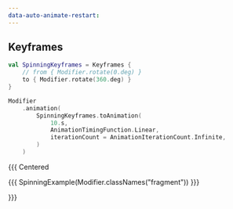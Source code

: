 ```yaml
---
data-auto-animate-restart:
---
```


## Keyframes

```kotlin 0|1,8|0 [code]
val SpinningKeyframes = Keyframes {
    // from { Modifier.rotate(0.deg) }
    to { Modifier.rotate(360.deg) }
}

Modifier
    .animation(
        SpinningKeyframes.toAnimation(
            10.s,
            AnimationTimingFunction.Linear,
            iterationCount = AnimationIterationCount.Infinite,
        )
    )
```

{{{ Centered

{{{ SpinningExample(Modifier.classNames("fragment")) }}}

}}}

